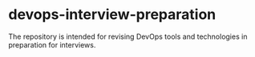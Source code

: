 # devops-interview-preparation
The repository is intended for revising DevOps tools and technologies in preparation for interviews.
